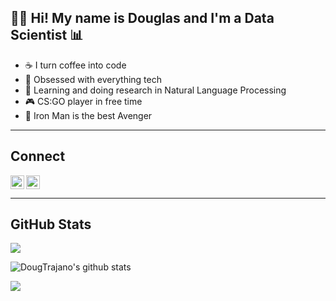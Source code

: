 ## :man_technologist: Hi! My name is Douglas and I'm a Data Scientist :bar_chart:

- :coffee: I turn coffee into code
- :robot: Obsessed with everything tech
- :mag_right: Learning and doing research in Natural Language Processing
- :video_game: CS:GO player in free time
- :100: Iron Man is the best Avenger

---

## Connect

<a href="https://twitter.com/doug_trajano" target="_blank"><img align="left" alt="Douglas Trajano | Twitter" width="22px" src="https://cdn.jsdelivr.net/npm/simple-icons@v3/icons/twitter.svg" /></a>
<a href="https://www.linkedin.com/in/douglas-trajano/" target="_blank"><img alt="Douglas Trajano | LinkedIn" width="22px" src="https://cdn.jsdelivr.net/npm/simple-icons@v3/icons/linkedin.svg" /></a>

---

## GitHub Stats

![](https://komarev.com/ghpvc/?username=DougTrajano)

![DougTrajano's github stats](https://github-readme-stats.vercel.app/api?username=DougTrajano&show_icons=true&hide_border=true&theme=dark)

![](https://github-readme-stats.vercel.app/api/top-langs/?username=DougTrajano&theme=dark)
